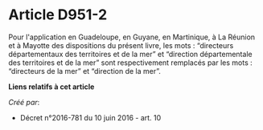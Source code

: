 # Article D951-2

Pour l'application en Guadeloupe, en Guyane, en Martinique, à La Réunion et à Mayotte des dispositions du présent livre, les
mots : “directeurs départementaux des territoires et de la mer” et “direction départementale des territoires et de la mer”
sont respectivement remplacés par les mots : “directeurs de la mer” et “direction de la mer”.

**Liens relatifs à cet article**

_Créé par_:

  - Décret n°2016-781 du 10 juin 2016 - art. 10
